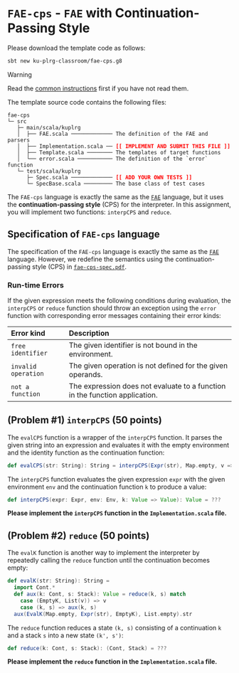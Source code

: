 # `FAE-cps` - `FAE` with Continuation-Passing Style

Please download the template code as follows:
```bash
sbt new ku-plrg-classroom/fae-cps.g8
```

> [!WARNING]
>
> Read the [common instructions](/scala.md) first if you have not read them.

The template source code contains the following files:
<pre><code>fae-cps
└─ src
   ├─ main/scala/kuplrg
   │  ├── FAE.scala ───────────── The definition of the FAE and parsers
   │  ├── Implementation.scala ── <b style='color:red;'>[[ IMPLEMENT AND SUBMIT THIS FILE ]]</b>
   │  ├── Template.scala ──────── The templates of target functions
   │  └── error.scala ─────────── The definition of the `error` function
   └─ test/scala/kuplrg
      ├─ Spec.scala ───────────── <b style='color:red;'>[[ ADD YOUR OWN TESTS ]]</b>
      └─ SpecBase.scala ───────── The base class of test cases</code></pre>

The `FAE-cps` language is exactly the same as the [`FAE`](../fae/README.md)
language, but it uses the **continuation-passing style** (CPS) for the
interpreter. In this assignment, you will implement two functions: `interpCPS`
and `reduce`.

## Specification of `FAE-cps` language

The specification of the `FAE-cps` language is exactly the same as the
[`FAE`](../fae/README.md) language. However, we redefine the semantics using the
continuation-passing style (CPS) in [`fae-cps-spec.pdf`](./fae-cps-spec.pdf).

### Run-time Errors

If the given expression meets the following conditions during evaluation, the
`interpCPS` or `reduce` function should throw an exception using the `error`
function with corresponding error messages containing their error kinds:

| Error kind | Description |
|:-----------|:------------|
| `free identifier` | The given identifier is not bound in the environment. |
| `invalid operation` | The given operation is not defined for the given operands. |
| `not a function` | The expression does not evaluate to a function in the function application. |

## (Problem #1) `interpCPS` (50 points)

The `evalCPS` function is a wrapper of the `interpCPS` function. It parses the
given string into an expression and evaluates it with the empty environment and
the identity function as the continuation function:

```scala
def evalCPS(str: String): String = interpCPS(Expr(str), Map.empty, v => v).str
```

The `interpCPS` function evaluates the given expression `expr` with the given
environment `env` and the continuation function `k` to produce a value:
```scala
def interpCPS(expr: Expr, env: Env, k: Value => Value): Value = ???
```
**Please implement the `interpCPS` function in the `Implementation.scala` file.**

## (Problem #2) `reduce` (50 points)

The `evalK` function is another way to implement the interpreter by repeatedly
calling the `reduce` function until the continuation becomes empty:
```scala
def evalK(str: String): String =
  import Cont.*
  def aux(k: Cont, s: Stack): Value = reduce(k, s) match
    case (EmptyK, List(v)) => v
    case (k, s) => aux(k, s)
  aux(EvalK(Map.empty, Expr(str), EmptyK), List.empty).str
```

The `reduce` function reduces a state `(k, s)` consisting of a continuation `k`
and a stack `s` into a new state `(k', s')`:
```scala
def reduce(k: Cont, s: Stack): (Cont, Stack) = ???
```

**Please implement the `reduce` function in the `Implementation.scala` file.**
